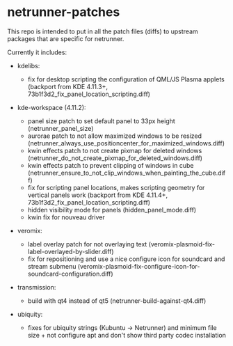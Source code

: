 netrunner-patches
=================

This repo is intended to put in all the patch files (diffs) to upstream packages that are specific for netrunner.

Currently it includes: 
 * kdelibs:
   - fix for desktop scripting the configuration of QML/JS Plasma applets (backport from KDE 4.11.3+, 73b1f3d2_fix_panel_location_scripting.diff)

 * kde-workspace (4.11.2):
   - panel size patch to set default panel to 33px height (netrunner_panel_size)
   - aurorae patch to not allow maximized windows to be resized (netrunner_always_use_positioncenter_for_maximized_windows.diff)
   - kwin effects patch to not create pixmap for deleted windows (netrunner_do_not_create_pixmap_for_deleted_windows.diff)
   - kwin effects patch to prevent clipping of windows in cube (netrunner_ensure_to_not_clip_windows_when_painting_the_cube.diff)
   - fix for scripting panel locations, makes scripting geometry for vertical panels work (backport from KDE 4.11.4+, 73b1f3d2_fix_panel_location_scripting.diff)
   - hidden visibility mode for panels (hidden_panel_mode.diff)
   - kwin fix for nouveau driver
   
 * veromix:
   - label overlay patch for not overlaying text (veromix-plasmoid-fix-label-overlayed-by-slider.diff)
   - fix for repositioning and use a nice configure icon for soundcard and stream submenu (veromix-plasmoid-fix-configure-icon-for-soundcard-configuration.diff)
   
 * transmission:
   - build with qt4 instead of qt5 (netrunner-build-against-qt4.diff)
   
 * ubiquity:
   - fixes for ubiquity strings (Kubuntu -> Netrunner) and minimum file size + not configure apt and don't show third party codec installation

